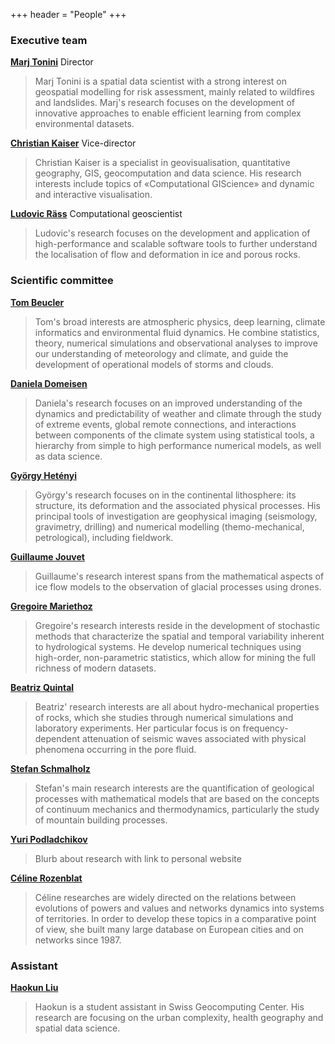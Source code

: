 +++
header = "People"
+++

### Executive team

[**Marj Tonini**](https://wp.unil.ch/geocomputing/home/people/executive-team/marj-tonini/) Director

> Marj Tonini is a spatial data scientist with a strong interest on geospatial modelling for risk assessment, mainly related to wildfires and landslides. Marj's research focuses on the development of innovative approaches to enable efficient learning from complex environmental datasets.

[**Christian Kaiser**](https://igd.unil.ch/ckaiser/en/presentation/) Vice-director

> Christian Kaiser is a specialist in geovisualisation, quantitative geography, GIS, geocomputation and data science. His research interests include topics of «Computational GIScience» and dynamic and interactive visualisation.

[**Ludovic Räss**](https://github.com/luraess) Computational geoscientist

> Ludovic's research focuses on the development and application of high-performance and scalable software tools to further understand the localisation of flow and deformation in ice and porous rocks.


### Scientific committee

[**Tom Beucler**](https://github.com/tbeucler)

> Tom's broad interests are atmospheric physics, deep learning, climate informatics and environmental fluid dynamics. He combine statistics, theory, numerical simulations and observational analyses to improve our understanding of meteorology and climate, and guide the development of operational models of storms and clouds. 

[**Daniela Domeisen**](https://wp.unil.ch/atmos/people/daniela-domeisen/)

> Daniela's research focuses on an improved understanding of the dynamics and predictability of weather and climate through the study of extreme events, global remote connections, and interactions between components of the climate system using statistical tools, a hierarchy from simple to high performance numerical models, as well as data science.

[**György Hetényi**](https://wp.unil.ch/orog3ny/people/gyorgy-hetenyi/)

> György's research focuses on in the continental lithosphere: its structure, its deformation and the associated physical processes. His principal tools of investigation are geophysical imaging (seismology, gravimetry, drilling) and numerical modelling (themo-mechanical, petrological), including fieldwork.

[**Guillaume Jouvet**](https://jouvetg.github.io/)

> Guillaume's research interest spans from the mathematical aspects of ice flow models to the observation of glacial processes using drones.

[**Gregoire Mariethoz**](https://wp.unil.ch/gaia/team/gregoire-mariethoz/)

> Gregoire's research interests reside in the development of stochastic methods that characterize the spatial and temporal variability inherent to hydrological systems. He develop numerical techniques using high-order, non-parametric statistics, which allow for mining the full richness of modern datasets. 

[**Beatriz Quintal**](https://applicationspub.unil.ch/interpub/noauth/php/Un/UnPers.php?PerNum=1139914&LanCode=8&menu=coord)

> Beatriz' research interests are all about hydro-mechanical properties of rocks, which she studies through numerical simulations and laboratory experiments. Her particular focus is on frequency-dependent attenuation of seismic waves associated with physical phenomena occurring in the pore fluid. 

[**Stefan Schmalholz**](https://applicationspub.unil.ch/interpub/noauth/php/Un/UnPers.php?PerNum=1104631&LanCode=8)

> Stefan's main research interests are the quantification of geological processes with mathematical models that are based on the concepts of continuum mechanics and thermodynamics, particularly the study of mountain building processes.

[**Yuri Podladchikov**](https://applicationspub.unil.ch/interpub/noauth/php/Un/UnPers.php?PerNum=1114982&LanCode=8&menu=coord)

> Blurb about research with link to personal website

[**Céline Rozenblat**](https://applicationspub.unil.ch/interpub/noauth/php/Un/UnPers.php?PerNum=1048878&LanCode=8&menu=coord)

> Céline researches are widely directed on the relations between evolutions of powers and values and networks dynamics into systems of territories. In order to develop these topics in a comparative point of view, she built many large database on European cities and on networks since 1987.

### Assistant

[**Haokun Liu**](https://applicationspub.unil.ch/interpub/noauth/php/Un/UnPers.php?PerNum=1265460&LanCode=8)

> Haokun is a student assistant in Swiss Geocomputing Center. His research are focusing on the urban complexity, health geography and spatial data science.
